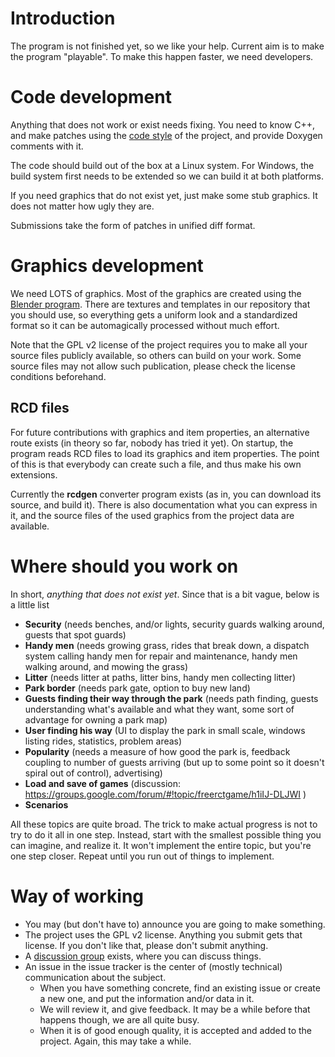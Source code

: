 # Introduction #

The program is not finished yet, so we like your help. Current aim is to make the program "playable". To make this happen faster, we need developers.

# Code development #

Anything that does not work or exist needs fixing. You need to know C++, and make patches using the [code style](CodeStyle.md) of the project, and provide Doxygen comments with it.

The code should build out of the box at a Linux system. For Windows, the build system first needs to be extended so we can build it at both platforms.

If you need graphics that do not exist yet, just make some stub graphics. It does not matter how ugly they are.

Submissions take the form of patches in unified diff format.


# Graphics development #

We need LOTS of graphics. Most of the graphics are created using the [Blender program](http://www.blender.org). There are textures and templates in our repository that you should use, so everything gets a uniform look and a standardized format so it can be automagically processed without much effort.

Note that the GPL v2 license of the project requires you to make all your source files publicly available, so others can build on your work. Some source files may not allow such publication, please check the license conditions beforehand.

## RCD files ##
For future contributions with graphics and item properties, an alternative route exists (in theory so far, nobody has tried it yet). On startup, the program reads RCD files to load its graphics and item properties. The point of this is that everybody can create such a file, and thus make his own extensions.

Currently the **rcdgen** converter program exists (as in, you can download its source, and build it). There is also documentation what you can express in it, and the source files of the used graphics from the project data are available.

# Where should you work on #

In short, _anything that does not exist yet_. Since that is a bit vague, below is a little list

  * **Security** (needs benches, and/or lights, security guards walking around, guests that spot guards)
  * **Handy men** (needs growing grass, rides that break down, a dispatch system calling handy men for repair and maintenance, handy men walking around, and mowing the grass)
  * **Litter** (needs litter at paths, litter bins, handy men collecting litter)
  * **Park border** (needs park gate, option to buy new land)
  * **Guests finding their way through the park** (needs path finding, guests understanding what's available and what they want, some sort of advantage for owning a park map)
  * **User finding his way** (UI to display the park in small scale, windows listing rides, statistics, problem areas)
  * **Popularity** (needs a measure of how good the park is, feedback coupling to number of guests arriving (but up to some point so it doesn't spiral out of control), advertising)
  * **Load and save of games** (discussion: https://groups.google.com/forum/#!topic/freerctgame/h1iIJ-DLJWI )
  * **Scenarios**

All these topics are quite broad. The trick to make actual progress is not to try to do it all in one step. Instead, start with the smallest possible thing you can imagine, and realize it. It won't implement the entire topic, but you're one step closer. Repeat until you run out of things to implement.


# Way of working #

  * You may (but don't have to) announce you are going to make something.
  * The project uses the GPL v2 license. Anything you submit gets that license. If you don't like that, please don't submit anything.
  * A [discussion group](https://groups.google.com/forum/?fromgroups#!forum/freerctgame) exists, where you can discuss things.
  * An issue in the issue tracker is the center of (mostly technical) communication about the subject.
    * When you have something concrete, find an existing issue or create a new one, and put the information and/or data in it.
    * We will review it, and give feedback. It may be a while before that happens though, we are all quite busy.
    * When it is of good enough quality, it is accepted and added to the project. Again, this may take a while.